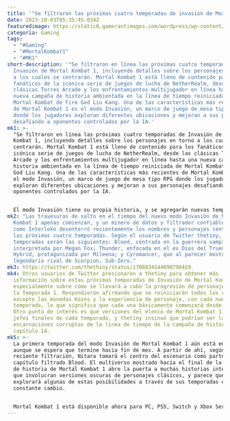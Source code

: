 ```yaml
---
title: '"Se filtraron las próximas cuatro temporadas de invasión de Mortal Kombat 1."'
date: 2023-10-03T05:35:45.034Z
featuredimage: https://static0.gamerantimages.com/wordpress/wp-content/uploads/2023/10/mortal-kombat-1-invasion-islands.jpg?q=50&fit=contain&w=1140&h=&dpr=1.5
categoria: Gaming
tags:
  - "#Gaming"
  - "#MortalKombat1"
  - "#MK1"
short-description: '"Se filtraron en línea las próximas cuatro temporadas de
  Invasión de Mortal Kombat 1, incluyendo detalles sobre los personajes en torno
  a los cuales se centrarán. Mortal Kombat 1 está lleno de contenido para los
  fanáticos de la icónica serie de juegos de lucha de NetherRealm, desde las
  clásicas Torres Arcade y los enfrentamientos multijugador en línea hasta una
  nueva campaña de historia ambientada en la línea de tiempo reiniciada de
  Mortal Kombat de Fire God Liu Kang. Una de las características más recientes
  de Mortal Kombat 1 es el modo Invasión, un marco de juego de mesa tipo RPG
  donde los jugadores exploran diferentes ubicaciones y mejoran a sus personajes
  desafiando a oponentes controlados por la IA.'
mk1: >-
  "Se filtraron en línea las próximas cuatro temporadas de Invasión de Mortal
  Kombat 1, incluyendo detalles sobre los personajes en torno a los cuales se
  centrarán. Mortal Kombat 1 está lleno de contenido para los fanáticos de la
  icónica serie de juegos de lucha de NetherRealm, desde las clásicas Torres
  Arcade y los enfrentamientos multijugador en línea hasta una nueva campaña de
  historia ambientada en la línea de tiempo reiniciada de Mortal Kombat de Fire
  God Liu Kang. Una de las características más recientes de Mortal Kombat 1 es
  el modo Invasión, un marco de juego de mesa tipo RPG donde los jugadores
  exploran diferentes ubicaciones y mejoran a sus personajes desafiando a
  oponentes controlados por la IA.


  El modo Invasión tiene su propia historia, y se agregarán nuevas temporadas a Mortal Kombat 1 en intervalos de seis semanas. Cada temporada estará basada en uno de los personajes jugables de Mortal Kombat 1, siendo la primera protagonizada naturalmente por la mascota no oficial de la serie, Scorpion. A diferencia de la versión drásticamente alterada que los jugadores controlan en los otros modos de juego de Mortal Kombat 1, el Scorpion que lucha al final de la primera temporada de Invasión es la encarnación original de Hanzo Hasashi de Scorpion, quien está destrozando el multiverso en busca de una realidad donde su amada esposa Harumi no fue asesinada por Sub-Zero y el Lin Kuei.
mk2: "Las travesuras de salto en el tiempo del nuevo modo Invasión de Mortal
  Kombat 1 apenas comienzan, y un minero de datos y filtrador confiable conocido
  como Interloko desenterró recientemente los nombres y personajes centrales de
  las próximas cuatro temporadas. Según el usuario de Twitter thetiny, estas
  temporadas serán las siguientes: Blood, centrada en la guerrera vampiro Nitara
  interpretada por Megan Fox; Thunder, enfocada en el ex Dios del Trueno Raiden;
  Hybrid, protagonizada por Mileena; y Cyromancer, que al parecer mostrará al
  legendario rival de Scorpion, Sub-Zero."
mk3: https://twitter.com/thethiny/status/1708834144090796429
mk4: Otros usuarios de Twitter presionaron a thetiny para obtener más
  información sobre estas próximas temporadas de Invasión de Mortal Kombat 1,
  especialmente sobre cómo se llevará a cabo la progresión de personajes desde
  la Temporada 1. Respondieron afirmando que se reiniciarán todos los recursos,
  excepto las monedas Koins y la experiencia de personaje, con cada nueva
  temporada, lo que significa que cada una básicamente comenzará desde cero.
  Otro punto de interés es qué versiones del elenco de Mortal Kombat 1 serán los
  jefes finales de cada temporada, y thetiny insinuó que podrían ser las
  encarnaciones corruptas de la línea de tiempo de la campaña de historia del
  capítulo 14.
mk5: >-
  La primera temporada del modo Invasión de Mortal Kombat 1 aún está en curso,
  aunque se espera que termine hacia fin de mes. A partir de ahí, según esta
  reciente filtración, Nitara tomará el centro del escenario como parte del
  capítulo filtrado Blood. El multiverso mostrado hacia el final de la campaña
  de historia de Mortal Kombat 1 abre la puerta a muchas historias interesantes
  que involucran versiones oscuras de personajes clásicos, y parece que Invasión
  explorará algunas de estas posibilidades a través de sus temporadas en
  constante cambio.


  Mortal Kombat 1 está disponible ahora para PC, PS5, Switch y Xbox Series X/S."
---
```

